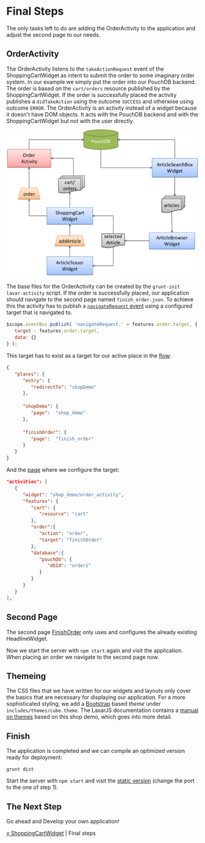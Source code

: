 # Final Steps
The only tasks left to do are adding the OrderActivity to the application and adjust the second page to our needs.

## OrderActivity
The OrderActivity listens to the `takeActionRequest` event of the ShoppingCartWidget as intent to submit the order to some imaginary order system.
In our example we simply put the order into our PouchDB backend.
The order is based on the `cart/orders` resource published by the ShoppingCartWidget.
If the order is successfully placed the activity publishes a `didTakeAction` using the outcome `SUCCESS` and otherwise using outcome `ERROR`.
The OrderActivity is an activity instead of a widget because it doesn't have DOM objects. It acts with the PouchDB backend and with the ShoppingCartWidget but not with the user directly.


![Step 8](img/step8.png)

The base files for the OrderActivity can be created by the `grunt-init laxar-activity` script.
If the order is successfully placed, our application should navigate to the second page named `finish_order.json`.
To achieve this the activity has to publish a [`navigateRequest` event](../../includes/widgets/shop_demo/order_activity/order_activity.js#L42) using a configured target that is navigated to.


```javascript
$scope.eventBus.publish( 'navigateRequest.' + features.order.target, {
   target : features.order.target,
   data: {}
} );
```
This target has to exist as a target for our active place in the [flow](../../application/flow/flow.json):
```json
{
   "places": {
      "entry": {
         "redirectTo": "shopDemo"
      },

      "shopDemo": {
         "page":  "shop_demo"
      },

      "finishOrder": {
         "page":  "finish_order"
      }
   }
}
```

And the [page](../../application/pages/shop_demo.json#L5) where we configure the target:
```json
"activities": [
   {
      "widget": "shop_demo/order_activity",
      "features": {
         "cart": {
            "resource": "cart"
         },
         "order":{
            "action": "order",
            "target": "finishOrder"
         },
         "database":{
            "pouchDb": {
               "dbId": "orders"
            }
         }
      }
   }
],
```

## Second Page
The second page [FinishOrder](../../application/pages/finish_order.json) only uses and configures the already existing HeadlineWidget.

Now we start the server with `npm start` again and visit the application.
When placing an order we navigate to the second page now.

## Themeing

The CSS files that we have written for our widgets and layouts only cover the basics that are necessary for displaying our application.
For a more sophisticated styling, we add a [Bootstrap](http://getbootstrap.com) based _theme_ under `includes/themes/cube.theme`.
The LaxarJS documentation contains a [manual on themes](//github.com/LaxarJS/laxar/blob/master/docs/manuals/creating_themes.md#creating-themes) based on this shop demo, which goes into more detail.


## Finish
The application is completed and we can compile an optimized version ready for deployment:
```shell
grunt dist
```

Start the server with `npm start` and visit the [static version](http://localhost:8000/index.html) (change the port to the one of step 1).

## The Next Step
Go ahead and Develop your own application!

[« ShoppingCartWidget](07_shopping_cart_widget.md)  | Final steps
